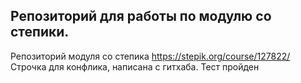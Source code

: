 ## Репозиторий для работы по модулю со степики.
Репозиторий модуля со степика https://stepik.org/course/127822/
Строчка для конфлика, написана с гитхаба.
Тест пройден
